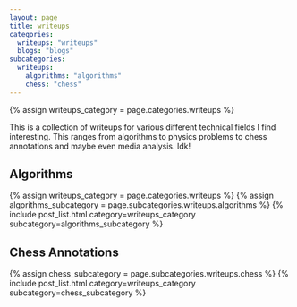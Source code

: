 ```yaml
---
layout: page
title: writeups
categories:
  writeups: "writeups"
  blogs: "blogs"
subcategories:
  writeups:
    algorithms: "algorithms"
    chess: "chess"
---
```

{% assign writeups_category = page.categories.writeups %}

This is a collection of writeups for various different technical fields I find
interesting. This ranges from algorithms to physics problems to chess annotations
and maybe even media analysis. Idk!

## Algorithms

{% assign writeups_category = page.categories.writeups %}
{% assign algorithms_subcategory = page.subcategories.writeups.algorithms %}
{% include post_list.html category=writeups_category subcategory=algorithms_subcategory %}

## Chess Annotations

{% assign chess_subcategory = page.subcategories.writeups.chess %}
{% include post_list.html category=writeups_category subcategory=chess_subcategory %}